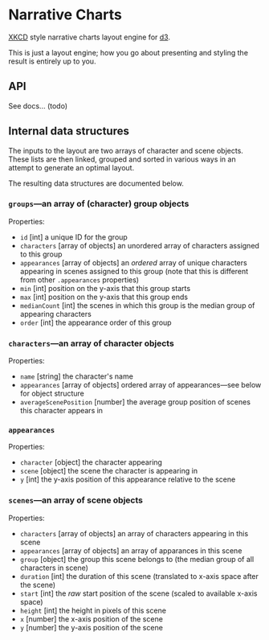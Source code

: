 # Narrative Charts

[XKCD](http://xkcd.com/657/) style narrative charts layout engine for [d3](http://d3js.org).

This is just a layout engine; how you go about presenting and styling the result
is entirely up to you.



## API

See docs... (todo)

## Internal data structures

The inputs to the layout are two arrays of character and scene objects. These
lists are then linked, grouped and sorted in various ways in an attempt to
generate an optimal layout.

The resulting data structures are documented below.

### `groups`—an array of (character) group objects

Properties:
- `id` [int] a unique ID for the group
- `characters` [array of objects] an unordered array of characters assigned to this group
- `appearances` [array of objects] an *ordered* array of unique characters appearing in scenes assigned to this group (note that this is different from other `.appearances` properties)
- `min` [int] position on the y-axis that this group starts
- `max` [int] position on the y-axis that this group ends
- `medianCount` [int] the scenes in which this group is the median group of appearing characters
- `order` [int] the appearance order of this group

### `characters`—an array of character objects

Properties:
- `name` [string] the character's name
- `appearances` [array of objects] ordered array of appearances—see below for object structure
- `averageScenePosition` [number] the average group position of scenes this character appears in

### `appearances`

Properties:
- `character` [object] the character appearing
- `scene` [object] the scene the character is appearing in
- `y` [int] the y-axis position of this appearance relative to the scene

### `scenes`—an array of scene objects

Properties:
- `characters` [array of objects] an array of characters appearing in this scene
- `appearances` [array of objects] an array of apparances in this scene
- `group` [object] the group this scene belongs to (the median group of all characters in scene)
- `duration` [int] the duration of this scene (translated to x-axis space after the scene)
- `start` [int] the *raw* start position of the scene (scaled to available x-axis space)
- `height` [int] the height in pixels of this scene
- `x` [number] the x-axis position of the scene
- `y` [number] the y-axis position of the scene
